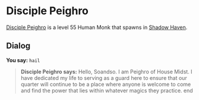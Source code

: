 # Disciple Peighro



[Disciple Peighro](/npc/150132) is a level 55 Human Monk that spawns in [Shadow Haven](/zone/150).



## Dialog

**You say:** `hail`



>**Disciple Peighro says:** Hello, Soandso. I am Peighro of House Midst. I have dedicated my life to serving as a guard here to ensure that our quarter will continue to be a place where anyone is welcome to come and find the power that lies within whatever magics they practice.
end

